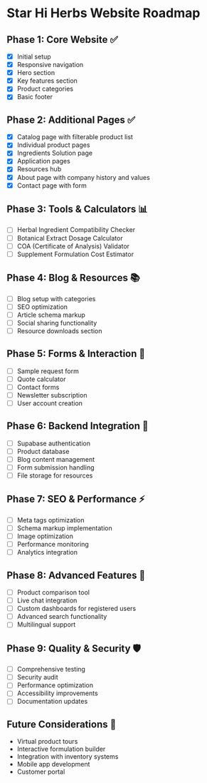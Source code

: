 
# Star Hi Herbs Website Roadmap

## Phase 1: Core Website ✅
- [x] Initial setup
- [x] Responsive navigation
- [x] Hero section
- [x] Key features section
- [x] Product categories
- [x] Basic footer

## Phase 2: Additional Pages ✅
- [x] Catalog page with filterable product list
- [x] Individual product pages
- [x] Ingredients Solution page
- [x] Application pages
- [x] Resources hub
- [x] About page with company history and values
- [x] Contact page with form

## Phase 3: Tools & Calculators 📊
- [ ] Herbal Ingredient Compatibility Checker
- [ ] Botanical Extract Dosage Calculator
- [ ] COA (Certificate of Analysis) Validator
- [ ] Supplement Formulation Cost Estimator

## Phase 4: Blog & Resources 📚
- [ ] Blog setup with categories
- [ ] SEO optimization
- [ ] Article schema markup
- [ ] Social sharing functionality
- [ ] Resource downloads section

## Phase 5: Forms & Interaction 📝
- [ ] Sample request form
- [ ] Quote calculator
- [ ] Contact forms
- [ ] Newsletter subscription
- [ ] User account creation

## Phase 6: Backend Integration 🔧
- [ ] Supabase authentication
- [ ] Product database
- [ ] Blog content management
- [ ] Form submission handling
- [ ] File storage for resources

## Phase 7: SEO & Performance ⚡
- [ ] Meta tags optimization
- [ ] Schema markup implementation
- [ ] Image optimization
- [ ] Performance monitoring
- [ ] Analytics integration

## Phase 8: Advanced Features 🚀
- [ ] Product comparison tool
- [ ] Live chat integration
- [ ] Custom dashboards for registered users
- [ ] Advanced search functionality
- [ ] Multilingual support

## Phase 9: Quality & Security 🛡️
- [ ] Comprehensive testing
- [ ] Security audit
- [ ] Performance optimization
- [ ] Accessibility improvements
- [ ] Documentation updates

## Future Considerations 🔮
- Virtual product tours
- Interactive formulation builder
- Integration with inventory systems
- Mobile app development
- Customer portal
